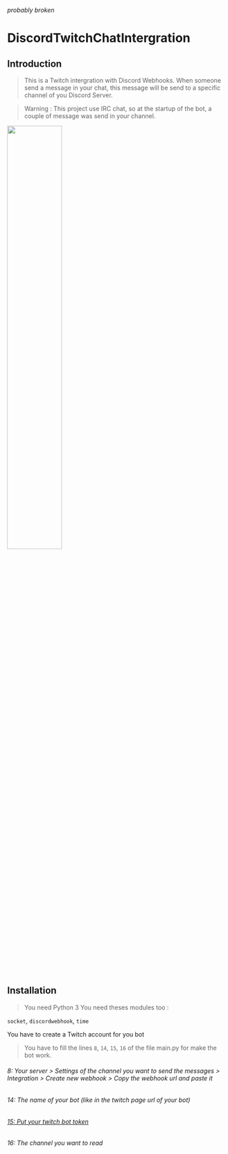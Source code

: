 _probably broken_

# DiscordTwitchChatIntergration

## Introduction

>This is a Twitch intergration with Discord Webhooks.
>When someone send a message in your chat, this message will be send to a specific channel of you Discord Server.

> Warning : This project use IRC chat, so at the startup of the bot, a couple of message was send in your channel.
<img src="https://repository-images.githubusercontent.com/369836298/7750d380-bb22-11eb-951d-ecc08f8a72a1" width=50% height=50%>

## Installation

> You need Python 3
> You need theses modules too :

`socket`,
`discordwebhook`,
`time`

You have to create a Twitch account for you bot

>  You have to fill the lines `8`, `14`, `15`, `16` of the file main.py for make the bot work.


###### 8: Your server > Settings of the channel you want to send the messages > Integration > Create new webhook > Copy the webhook url and paste it
###### 14: The name of your bot (like in the twitch page url of your bot)
###### [15: Put your twitch bot token](https://twitchapps.com/tmi/)
###### 16: The channel you want to read
